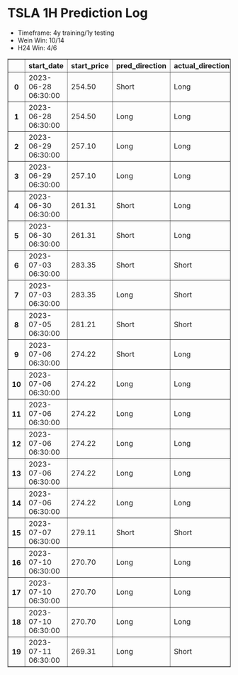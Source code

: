 <h1>TSLA 1H Prediction Log</h1>

* Timeframe: 4y training/1y testing
* Wein Win: 10/14
* H24  Win: 4/6
<table border="1" class="dataframe">
  <thead>
    <tr style="text-align: right;">
      <th></th>
      <th>start_date</th>
      <th>start_price</th>
      <th>pred_direction</th>
      <th>actual_direction</th>
      <th>end_date</th>
      <th>end_price</th>
      <th>difference</th>
      <th>model_type</th>
    </tr>
  </thead>
  <tbody>
    <tr>
      <th>0</th>
      <td>2023-06-28 06:30:00</td>
      <td>254.50</td>
      <td>Short</td>
      <td>Long</td>
      <td>2023-06-28 12:00:00</td>
      <td>256.37</td>
      <td>1.87</td>
      <td>Wein</td>
    </tr>
    <tr>
      <th>1</th>
      <td>2023-06-28 06:30:00</td>
      <td>254.50</td>
      <td>Long</td>
      <td>Long</td>
      <td>2023-06-28 12:00:00</td>
      <td>256.37</td>
      <td>1.87</td>
      <td>H24</td>
    </tr>
    <tr>
      <th>2</th>
      <td>2023-06-29 06:30:00</td>
      <td>257.10</td>
      <td>Long</td>
      <td>Long</td>
      <td>2023-06-29 12:00:00</td>
      <td>257.98</td>
      <td>0.40</td>
      <td>H24</td>
    </tr>
    <tr>
      <th>3</th>
      <td>2023-06-29 06:30:00</td>
      <td>257.10</td>
      <td>Long</td>
      <td>Long</td>
      <td>2023-06-29 12:00:00</td>
      <td>257.98</td>
      <td>0.40</td>
      <td>Wein</td>
    </tr>
    <tr>
      <th>4</th>
      <td>2023-06-30 06:30:00</td>
      <td>261.31</td>
      <td>Short</td>
      <td>Long</td>
      <td>2023-06-30 12:00:00</td>
      <td>263.26</td>
      <td>0.46</td>
      <td>Wein</td>
    </tr>
    <tr>
      <th>5</th>
      <td>2023-06-30 06:30:00</td>
      <td>261.31</td>
      <td>Short</td>
      <td>Long</td>
      <td>2023-06-30 12:00:00</td>
      <td>263.26</td>
      <td>0.46</td>
      <td>H24</td>
    </tr>
    <tr>
      <th>6</th>
      <td>2023-07-03 06:30:00</td>
      <td>283.35</td>
      <td>Short</td>
      <td>Short</td>
      <td>2023-07-03 12:00:00</td>
      <td>279.82</td>
      <td>-3.53</td>
      <td>H24</td>
    </tr>
    <tr>
      <th>7</th>
      <td>2023-07-03 06:30:00</td>
      <td>283.35</td>
      <td>Long</td>
      <td>Short</td>
      <td>2023-07-03 12:00:00</td>
      <td>279.82</td>
      <td>-3.53</td>
      <td>Wein</td>
    </tr>
    <tr>
      <th>8</th>
      <td>2023-07-05 06:30:00</td>
      <td>281.21</td>
      <td>Short</td>
      <td>Short</td>
      <td>2023-07-05 10:00:00</td>
      <td>280.95</td>
      <td>-0.26</td>
      <td>H24</td>
    </tr>
    <tr>
      <th>9</th>
      <td>2023-07-06 06:30:00</td>
      <td>274.22</td>
      <td>Short</td>
      <td>Long</td>
      <td>2023-07-06 07:00:00</td>
      <td>274.28</td>
      <td>0.06</td>
      <td>H24</td>
    </tr>
    <tr>
      <th>10</th>
      <td>2023-07-06 06:30:00</td>
      <td>274.22</td>
      <td>Long</td>
      <td>Long</td>
      <td>2023-07-06 07:00:00</td>
      <td>274.28</td>
      <td>0.06</td>
      <td>Wein</td>
    </tr>
    <tr>
      <th>11</th>
      <td>2023-07-06 06:30:00</td>
      <td>274.22</td>
      <td>Long</td>
      <td>Long</td>
      <td>2023-07-06 07:00:00</td>
      <td>274.28</td>
      <td>0.06</td>
      <td>Wein</td>
    </tr>
    <tr>
      <th>12</th>
      <td>2023-07-06 06:30:00</td>
      <td>274.22</td>
      <td>Long</td>
      <td>Long</td>
      <td>2023-07-06 07:00:00</td>
      <td>274.28</td>
      <td>0.06</td>
      <td>Wein</td>
    </tr>
    <tr>
      <th>13</th>
      <td>2023-07-06 06:30:00</td>
      <td>274.22</td>
      <td>Long</td>
      <td>Long</td>
      <td>2023-07-06 12:00:00</td>
      <td>276.58</td>
      <td>2.36</td>
      <td>Wein</td>
    </tr>
    <tr>
      <th>14</th>
      <td>2023-07-06 06:30:00</td>
      <td>274.22</td>
      <td>Long</td>
      <td>Long</td>
      <td>2023-07-06 12:00:00</td>
      <td>276.58</td>
      <td>2.36</td>
      <td>Wein</td>
    </tr>
    <tr>
      <th>15</th>
      <td>2023-07-07 06:30:00</td>
      <td>279.11</td>
      <td>Short</td>
      <td>Short</td>
      <td>2023-07-07 07:00:00</td>
      <td>277.65</td>
      <td>-1.46</td>
      <td>Wein</td>
    </tr>
    <tr>
      <th>16</th>
      <td>2023-07-10 06:30:00</td>
      <td>270.70</td>
      <td>Long</td>
      <td>Long</td>
      <td>2023-07-10 07:00:00</td>
      <td>271.43</td>
      <td>0.73</td>
      <td>Wein</td>
    </tr>
    <tr>
      <th>17</th>
      <td>2023-07-10 06:30:00</td>
      <td>270.70</td>
      <td>Long</td>
      <td>Long</td>
      <td>2023-07-10 07:00:00</td>
      <td>271.43</td>
      <td>0.73</td>
      <td>Wein</td>
    </tr>
    <tr>
      <th>18</th>
      <td>2023-07-10 06:30:00</td>
      <td>270.70</td>
      <td>Long</td>
      <td>Long</td>
      <td>2023-07-10 07:00:00</td>
      <td>271.43</td>
      <td>0.73</td>
      <td>Wein</td>
    </tr>
    <tr>
      <th>19</th>
      <td>2023-07-11 06:30:00</td>
      <td>269.31</td>
      <td>Long</td>
      <td>Short</td>
      <td>2023-07-11 07:00:00</td>
      <td>267.54</td>
      <td>-1.77</td>
      <td>Wein</td>
    </tr>
  </tbody>
</table>